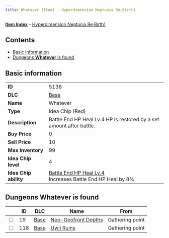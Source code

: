 ```yaml
---
title: Whatever (Item) - Hyperdimension Neptunia Re;Birth1
---
```


[**Item Index**](/neptunia/rb1/item/index.html) - [Hyperdimension Neptunia Re;Birth1](/neptunia/rb1)

## Contents

- [Basic information](#basic-information)
- [Dungeons **Whatever** is found](#dungeons-whatever-is-found)

## Basic information

|   |   |
| -- | -- |
| **ID** | 5136 |
| **DLC** | [Base](/neptunia/rb1/dlc/1-base.html) |
| **Name** | Whatever |
| **Type** | Idea Chip (Red) |
| **Description** | Battle End HP Heal Lv.4 HP is restored by a set amount after battle. |
| **Buy Price** | 0 |
| **Sell Price** | 10 |
| **Max inventory** | 99 |
| **Idea Chip level** | 4 |
| **Idea Chip ability** | [Battle End HP Heal Lv.4](/neptunia/rb1/avatar/1-9635-battle-end-hp-heal-lv-4.html)<br />Increases Battle End HP Heal by 8% |


## Dungeons **Whatever** is found

|    | ID | DLC | Name | From |
| -- | -- | --- | ---- | ---- |
| <input type="checkbox" id="rb1-dungeon-1-19" class="trackbox" /> | 19 | [Base](/neptunia/rb1/dlc/1-base.html) | [Neo-Geofront Depths](/neptunia/rb1/dungeon/1-19-neo-geofront-depths.html) | Gathering point |
| <input type="checkbox" id="rb1-dungeon-1-118" class="trackbox" /> | 118 | [Base](/neptunia/rb1/dlc/1-base.html) | [Uwii Ruins](/neptunia/rb1/dungeon/1-118-uwii-ruins.html) | Gathering point |
